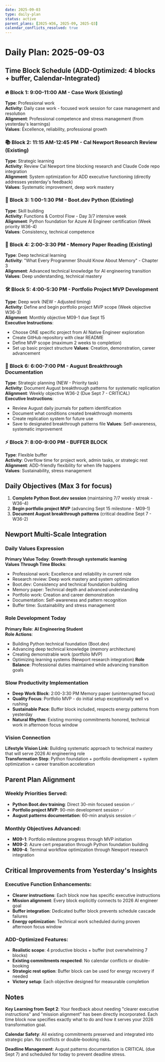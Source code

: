```yaml
---
date: 2025-09-03
type: daily-plan
status: active
parent_plans: [2025-W36, 2025-09, 2025-Q3]
calendar_conflicts_resolved: true
---
```


# Daily Plan: 2025-09-03

## Time Block Schedule (ADD-Optimized: 4 blocks + buffer, Calendar-Integrated)

### 🔥 **Block 1: 9:00-11:00 AM - Case Work (Existing)**  
**Type**: Professional work  
**Activity**: Daily case work - focused work session for case management and resolution  
**Alignment**: Professional competence and stress management (from yesterday's learnings)  
**Values**: Excellence, reliability, professional growth  

### 📚 **Block 2: 11:15 AM-12:45 PM - Cal Newport Research Review (Existing)**  
**Type**: Strategic learning  
**Activity**: Review Cal Newport time blocking research and Claude Code repo integration  
**Alignment**: System optimization for ADD executive functioning (directly addresses yesterday's feedback)  
**Values**: Systematic improvement, deep work mastery  

### 🐍 **Block 3: 1:00-1:30 PM - Boot.dev Python (Existing)**  
**Type**: Skill building  
**Activity**: Functions & Control Flow - Day 3/7 intensive week  
**Alignment**: Python foundation for Azure AI Engineer certification (Week priority W36-4)  
**Values**: Consistency, technical competence  

### 💾 **Block 4: 2:00-3:30 PM - Memory Paper Reading (Existing)**  
**Type**: Deep technical learning  
**Activity**: "What Every Programmer Should Know About Memory" - Chapter 3  
**Alignment**: Advanced technical knowledge for AI engineering transition  
**Values**: Deep understanding, technical mastery  

### 🛠️ **Block 5: 4:00-5:30 PM - Portfolio Project MVP Development**  
**Type**: Deep work (NEW - Adjusted timing)  
**Activity**: Define and begin portfolio project MVP scope (Week objective W36-3)  
**Alignment**: Monthly objective M09-1 due Sept 15  
**Executive Instructions**: 
  - Choose ONE specific project from AI Native Engineer exploration
  - Create GitHub repository with clear README
  - Define MVP scope (maximum 2 weeks to completion)
  - Set up basic project structure
**Values**: Creation, demonstration, career advancement  

### 📝 **Block 6: 6:00-7:00 PM - August Breakthrough Documentation**  
**Type**: Strategic planning (NEW - Priority task)  
**Activity**: Document August breakthrough patterns for systematic replication  
**Alignment**: Weekly objective W36-2 (Due Sept 7 - CRITICAL)  
**Executive Instructions**: 
  - Review August daily journals for pattern identification
  - Document what conditions created breakthrough moments
  - Create replication system for future use
  - Save to designated breakthrough patterns file
**Values**: Self-awareness, systematic improvement  

### ⚡ **Block 7: 8:00-9:00 PM - BUFFER BLOCK**  
**Type**: Flexible buffer  
**Activity**: Overflow time for project work, admin tasks, or strategic rest  
**Alignment**: ADD-friendly flexibility for when life happens  
**Values**: Sustainability, stress management  

## Daily Objectives (Max 3 for focus)

1. **Complete Python Boot.dev session** (maintaining 7/7 weekly streak - W36-4)
2. **Begin portfolio project MVP** (advancing Sept 15 milestone - M09-1) 
3. **Document August breakthrough patterns** (critical deadline Sept 7 - W36-2)

## Newport Multi-Scale Integration

### Daily Values Expression
**Primary Value Today**: **Growth through systematic learning**  
**Values Through Time Blocks**:
- Professional work: Excellence and reliability in current role
- Research review: Deep work mastery and system optimization  
- Boot.dev: Consistency and technical foundation building
- Memory paper: Technical depth and advanced understanding
- Portfolio work: Creation and career demonstration
- Documentation: Self-awareness and pattern recognition
- Buffer time: Sustainability and stress management

### Role Development Today
**Primary Role**: **AI Engineering Student**  
**Role Actions**: 
- Building Python technical foundation (Boot.dev)
- Advancing deep technical knowledge (memory architecture)
- Creating demonstrable work (portfolio MVP)
- Optimizing learning systems (Newport research integration)
**Role Balance**: Professional duties maintained while advancing transition goals

### Slow Productivity Implementation
- **Deep Work Block**: 2:00-3:30 PM Memory paper (uninterrupted focus)
- **Quality Focus**: Portfolio MVP - do initial setup exceptionally well vs rushing
- **Sustainable Pace**: Buffer block included, respects energy patterns from yesterday
- **Natural Rhythm**: Existing morning commitments honored, technical work in afternoon focus window

### Vision Connection
**Lifestyle Vision Link**: Building systematic approach to technical mastery that will serve 2026 AI engineering role  
**Transformation Step**: Python foundation + portfolio development + system optimization = career transition acceleration

## Parent Plan Alignment

### Weekly Priorities Served:
- **Python Boot.dev training**: Direct 30-min focused session ✅
- **Portfolio project MVP**: 90-min development session ✅  
- **August patterns documentation**: 60-min analysis session ✅

### Monthly Objectives Advanced:
- **M09-1**: Portfolio milestone progress through MVP initiation
- **M09-2**: Azure cert preparation through Python foundation building
- **M09-4**: Terminal workflow optimization through Newport research integration

## Critical Improvements from Yesterday's Insights

### Executive Function Enhancements:
- **Clearer instructions**: Each block now has specific executive instructions
- **Mission alignment**: Every block explicitly connects to 2026 AI engineer goal  
- **Buffer integration**: Dedicated buffer block prevents schedule cascade failures
- **Energy optimization**: Technical work scheduled during proven afternoon focus window

### ADD-Optimized Features:
- **Realistic scope**: 4 productive blocks + buffer (not overwhelming 7 blocks)
- **Existing commitments respected**: No calendar conflicts or double-booking
- **Strategic rest option**: Buffer block can be used for energy recovery if needed
- **Victory setup**: Each objective designed for measurable completion

## Notes

**Key Learning from Sept 2**: Your feedback about needing "clearer executive instructions" and "mission alignment" has been directly incorporated. Each time block now specifies exactly what to do and how it serves your 2026 transformation goal.

**Calendar Safety**: All existing commitments preserved and integrated into strategic plan. No conflicts or double-booking risks.

**Deadline Management**: August patterns documentation is CRITICAL (due Sept 7) and scheduled for today to prevent deadline stress.